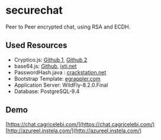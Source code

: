 securechat
==========

Peer to Peer encrypted chat, using RSA and ECDH.

Used Resources
--------------
- Cryptico.js: [Github 1](https://github.com/wwwtyro/cryptico), [Github 2](http://wwwtyro.github.io/cryptico/)
- base64.js: [Github](https://github.com/ixti), [ixti.net](http://ixti.net/development/javascript/2011/11/11/base64-encodedecode-of-utf8-in-browser-with-js.html)
- PasswordHash.java : [crackstation.net](http://crackstation.net/hashing-security.htm)
- Bootstrap Template: [egrappler.com](http://www.egrappler.com/templatevamp-free-twitter-bootstrap-admin-template/)
- Application Server: WildFly-8.2.0.Final
- Database: PostgreSQL-9.4

Demo
----
[https://chat.cagricelebi.com/](https://chat.cagricelebi.com/)
[http://azureel.instela.com/](http://azureel.instela.com/)

